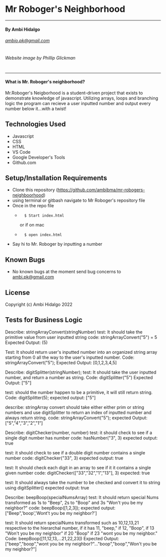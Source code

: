 # Mr Roboger's Neighborhood
---
#### By Ambi Hidalgo 
###### ambio.pk@gmail.com
#
###### Website image by Phillip Glickman

#
---

#### What is Mr. Roboger's neighborhood?
Mr.Roboger's Neigborhood is a student-driven project that exists to demonstrate knowledge of javascript. Utilizing arrays, loops and branching logic the program can recieve a user inputted number and output every number below it...with a twist! 

## Technologies Used

* Javascript
* CSS
* HTML
* VS Code
* Google Developer's Tools
* Github.com

## Setup/Installation Requirements

* Clone this repository (https://github.com/ambibma/mr-robogers-neighboorhood)
* using terminal or gitbash navigate to Mr Roboger's repository file
* Once in the repo file 
    *       $ Start index.html
        or if on mac
    *       $ open index.html
* Say hi to Mr. Roboger by inputting a number

## Known Bugs

* No known bugs at the moment
send bug concerns to ambi.pk@gmail.com

## License


Copyright (c) Ambi Hidalgo 2022

## Tests for Business Logic


Describe: stringArrayConvert(stringNumber)
test: It should take the primitive value from user inputted string
code: stringArrayConvert("5") = 5
Expected Output: (5)

Test: It should return user's inputted number into an organized string array starting from 0 all the way to the user's inputted number.
Code: stringArrayConvert("5");
Expected Output: [0,1,2,3,4,5]

Describe: digitSplitter(stringNumber);
test: It should take the user inputted number, and return a number as string.
Code: digitSplitter("5")
Expected Output: ["5"]

test: should the number happen to be a primitive, it will still return string.
Code: digitSplitter(5);
expected output: ["5"]

describe: stringArray convert should take either either prim or string numbers and use digitSplitter to return an index of inputted number and always return string.
code: stringArrayConvert("5");
expected Output: ["5","4","3","2","1"]


Describe: digitChecker(number, number)
test: it should check to see if a single digit number has number
code: hasNumber("3", 3)
expected output: true

test: it should check to see if a double digit number contains a single number
code: digitChecker("33", 3)
expected output: true

test: It should check each digit in an array to see if it it contains a single given number
code: digitChecker(["33","32","1","13"], 3)
expected: true

test: It should always take the number to be checked and convert it to string using digitSplitter()
expected output: true


Describe: beepBoop(specialNumsArray)
test: It should return special Nums transformed as 1s to "Beep", 2s to "Boop" and 3s "Won't you be my neighbor?"
code: beepBoop([1,2,3]);
expected output: ["Beep",'boop','Wont't you be my neighbor?']

test: It should return specialNums transformed such as 10,12,13,21 respective to the hierarchal number, if it has 11, "beep," if 12, "Boop", if 13 "Won't you be my neighbor" if 20 "Boop" if 23 "wont you be my neighbor."
Code: beepBoop([11,12,13,...21,22,23])
Expected Output: ["beep","boop","wont you be my neighbor?"..."boop","boop","Won't you be my neighbor?"]





